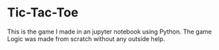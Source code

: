 # Tic-Tac-Toe
This is the game I made in an jupyter notebook using Python. The game Logic was made from scratch without any outside help. 
